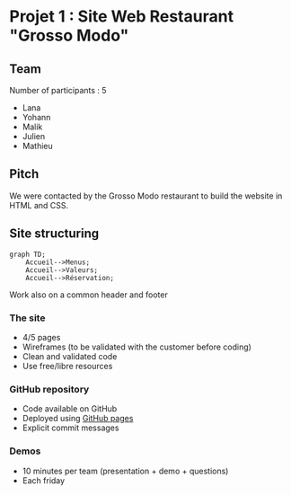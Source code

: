 # Projet 1 : Site Web Restaurant "Grosso Modo"

## Team
Number of participants : 5
- Lana
- Yohann
- Malik 
- Julien
- Mathieu 

## Pitch

We were contacted by the Grosso Modo restaurant to build the website in HTML and CSS. 

## Site structuring

```mermaid
graph TD;
    Accueil-->Menus;
    Accueil-->Valeurs;
    Accueil-->Réservation;
```

Work also on a common header and footer

### The site
- 4/5 pages
- Wireframes (to be validated with the customer before coding)
- Clean and validated code
- Use free/libre resources

### GitHub repository
- Code available on GitHub
- Deployed using [GitHub pages](https://pages.github.com/)
- Explicit commit messages

### Demos
- 10 minutes per team (presentation + demo + questions)
- Each friday


